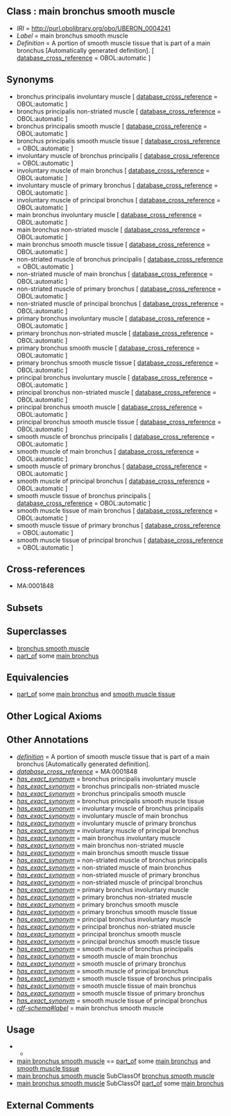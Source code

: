 
## Class : main bronchus smooth muscle

 * *IRI* = http://purl.obolibrary.org/obo/UBERON_0004241
 * *Label* = main bronchus smooth muscle
 * *Definition* = A portion of smooth muscle tissue that is part of a main bronchus [Automatically generated definition]. [ [database_cross_reference](../../ef/oboInOwl#hasDbXref.md) = OBOL:automatic ]

## Synonyms

 * bronchus principalis involuntary muscle [ [database_cross_reference](../../ef/oboInOwl#hasDbXref.md) = OBOL:automatic ]
 * bronchus principalis non-striated muscle [ [database_cross_reference](../../ef/oboInOwl#hasDbXref.md) = OBOL:automatic ]
 * bronchus principalis smooth muscle [ [database_cross_reference](../../ef/oboInOwl#hasDbXref.md) = OBOL:automatic ]
 * bronchus principalis smooth muscle tissue [ [database_cross_reference](../../ef/oboInOwl#hasDbXref.md) = OBOL:automatic ]
 * involuntary muscle of bronchus principalis [ [database_cross_reference](../../ef/oboInOwl#hasDbXref.md) = OBOL:automatic ]
 * involuntary muscle of main bronchus [ [database_cross_reference](../../ef/oboInOwl#hasDbXref.md) = OBOL:automatic ]
 * involuntary muscle of primary bronchus [ [database_cross_reference](../../ef/oboInOwl#hasDbXref.md) = OBOL:automatic ]
 * involuntary muscle of principal bronchus [ [database_cross_reference](../../ef/oboInOwl#hasDbXref.md) = OBOL:automatic ]
 * main bronchus involuntary muscle [ [database_cross_reference](../../ef/oboInOwl#hasDbXref.md) = OBOL:automatic ]
 * main bronchus non-striated muscle [ [database_cross_reference](../../ef/oboInOwl#hasDbXref.md) = OBOL:automatic ]
 * main bronchus smooth muscle tissue [ [database_cross_reference](../../ef/oboInOwl#hasDbXref.md) = OBOL:automatic ]
 * non-striated muscle of bronchus principalis [ [database_cross_reference](../../ef/oboInOwl#hasDbXref.md) = OBOL:automatic ]
 * non-striated muscle of main bronchus [ [database_cross_reference](../../ef/oboInOwl#hasDbXref.md) = OBOL:automatic ]
 * non-striated muscle of primary bronchus [ [database_cross_reference](../../ef/oboInOwl#hasDbXref.md) = OBOL:automatic ]
 * non-striated muscle of principal bronchus [ [database_cross_reference](../../ef/oboInOwl#hasDbXref.md) = OBOL:automatic ]
 * primary bronchus involuntary muscle [ [database_cross_reference](../../ef/oboInOwl#hasDbXref.md) = OBOL:automatic ]
 * primary bronchus non-striated muscle [ [database_cross_reference](../../ef/oboInOwl#hasDbXref.md) = OBOL:automatic ]
 * primary bronchus smooth muscle [ [database_cross_reference](../../ef/oboInOwl#hasDbXref.md) = OBOL:automatic ]
 * primary bronchus smooth muscle tissue [ [database_cross_reference](../../ef/oboInOwl#hasDbXref.md) = OBOL:automatic ]
 * principal bronchus involuntary muscle [ [database_cross_reference](../../ef/oboInOwl#hasDbXref.md) = OBOL:automatic ]
 * principal bronchus non-striated muscle [ [database_cross_reference](../../ef/oboInOwl#hasDbXref.md) = OBOL:automatic ]
 * principal bronchus smooth muscle [ [database_cross_reference](../../ef/oboInOwl#hasDbXref.md) = OBOL:automatic ]
 * principal bronchus smooth muscle tissue [ [database_cross_reference](../../ef/oboInOwl#hasDbXref.md) = OBOL:automatic ]
 * smooth muscle of bronchus principalis [ [database_cross_reference](../../ef/oboInOwl#hasDbXref.md) = OBOL:automatic ]
 * smooth muscle of main bronchus [ [database_cross_reference](../../ef/oboInOwl#hasDbXref.md) = OBOL:automatic ]
 * smooth muscle of primary bronchus [ [database_cross_reference](../../ef/oboInOwl#hasDbXref.md) = OBOL:automatic ]
 * smooth muscle of principal bronchus [ [database_cross_reference](../../ef/oboInOwl#hasDbXref.md) = OBOL:automatic ]
 * smooth muscle tissue of bronchus principalis [ [database_cross_reference](../../ef/oboInOwl#hasDbXref.md) = OBOL:automatic ]
 * smooth muscle tissue of main bronchus [ [database_cross_reference](../../ef/oboInOwl#hasDbXref.md) = OBOL:automatic ]
 * smooth muscle tissue of primary bronchus [ [database_cross_reference](../../ef/oboInOwl#hasDbXref.md) = OBOL:automatic ]
 * smooth muscle tissue of principal bronchus [ [database_cross_reference](../../ef/oboInOwl#hasDbXref.md) = OBOL:automatic ]

## Cross-references

 * MA:0001848

## Subsets


## Superclasses

 * [bronchus smooth muscle](../../UBERON/42/UBERON_0004242.md)
 * [part_of](../../BFO/50/BFO_0000050.md) some [main bronchus](../../UBERON/82/UBERON_0002182.md)

## Equivalencies

 * [part_of](../../BFO/50/BFO_0000050.md) some [main bronchus](../../UBERON/82/UBERON_0002182.md) and [smooth muscle tissue](../../UBERON/35/UBERON_0001135.md)

## Other Logical Axioms


## Other Annotations

 * *[definition](../../IAO/15/IAO_0000115.md)* = A portion of smooth muscle tissue that is part of a main bronchus [Automatically generated definition].
 * *[database_cross_reference](../../ef/oboInOwl#hasDbXref.md)* = MA:0001848
 * *[has_exact_synonym](../../ym/oboInOwl#hasExactSynonym.md)* = bronchus principalis involuntary muscle
 * *[has_exact_synonym](../../ym/oboInOwl#hasExactSynonym.md)* = bronchus principalis non-striated muscle
 * *[has_exact_synonym](../../ym/oboInOwl#hasExactSynonym.md)* = bronchus principalis smooth muscle
 * *[has_exact_synonym](../../ym/oboInOwl#hasExactSynonym.md)* = bronchus principalis smooth muscle tissue
 * *[has_exact_synonym](../../ym/oboInOwl#hasExactSynonym.md)* = involuntary muscle of bronchus principalis
 * *[has_exact_synonym](../../ym/oboInOwl#hasExactSynonym.md)* = involuntary muscle of main bronchus
 * *[has_exact_synonym](../../ym/oboInOwl#hasExactSynonym.md)* = involuntary muscle of primary bronchus
 * *[has_exact_synonym](../../ym/oboInOwl#hasExactSynonym.md)* = involuntary muscle of principal bronchus
 * *[has_exact_synonym](../../ym/oboInOwl#hasExactSynonym.md)* = main bronchus involuntary muscle
 * *[has_exact_synonym](../../ym/oboInOwl#hasExactSynonym.md)* = main bronchus non-striated muscle
 * *[has_exact_synonym](../../ym/oboInOwl#hasExactSynonym.md)* = main bronchus smooth muscle tissue
 * *[has_exact_synonym](../../ym/oboInOwl#hasExactSynonym.md)* = non-striated muscle of bronchus principalis
 * *[has_exact_synonym](../../ym/oboInOwl#hasExactSynonym.md)* = non-striated muscle of main bronchus
 * *[has_exact_synonym](../../ym/oboInOwl#hasExactSynonym.md)* = non-striated muscle of primary bronchus
 * *[has_exact_synonym](../../ym/oboInOwl#hasExactSynonym.md)* = non-striated muscle of principal bronchus
 * *[has_exact_synonym](../../ym/oboInOwl#hasExactSynonym.md)* = primary bronchus involuntary muscle
 * *[has_exact_synonym](../../ym/oboInOwl#hasExactSynonym.md)* = primary bronchus non-striated muscle
 * *[has_exact_synonym](../../ym/oboInOwl#hasExactSynonym.md)* = primary bronchus smooth muscle
 * *[has_exact_synonym](../../ym/oboInOwl#hasExactSynonym.md)* = primary bronchus smooth muscle tissue
 * *[has_exact_synonym](../../ym/oboInOwl#hasExactSynonym.md)* = principal bronchus involuntary muscle
 * *[has_exact_synonym](../../ym/oboInOwl#hasExactSynonym.md)* = principal bronchus non-striated muscle
 * *[has_exact_synonym](../../ym/oboInOwl#hasExactSynonym.md)* = principal bronchus smooth muscle
 * *[has_exact_synonym](../../ym/oboInOwl#hasExactSynonym.md)* = principal bronchus smooth muscle tissue
 * *[has_exact_synonym](../../ym/oboInOwl#hasExactSynonym.md)* = smooth muscle of bronchus principalis
 * *[has_exact_synonym](../../ym/oboInOwl#hasExactSynonym.md)* = smooth muscle of main bronchus
 * *[has_exact_synonym](../../ym/oboInOwl#hasExactSynonym.md)* = smooth muscle of primary bronchus
 * *[has_exact_synonym](../../ym/oboInOwl#hasExactSynonym.md)* = smooth muscle of principal bronchus
 * *[has_exact_synonym](../../ym/oboInOwl#hasExactSynonym.md)* = smooth muscle tissue of bronchus principalis
 * *[has_exact_synonym](../../ym/oboInOwl#hasExactSynonym.md)* = smooth muscle tissue of main bronchus
 * *[has_exact_synonym](../../ym/oboInOwl#hasExactSynonym.md)* = smooth muscle tissue of primary bronchus
 * *[has_exact_synonym](../../ym/oboInOwl#hasExactSynonym.md)* = smooth muscle tissue of principal bronchus
 * *[rdf-schema#label](../../el/rdf-schema#label.md)* = main bronchus smooth muscle

## Usage

 * -
 * [main bronchus smooth muscle](../../UBERON/41/UBERON_0004241.md) == [part_of](../../BFO/50/BFO_0000050.md) some [main bronchus](../../UBERON/82/UBERON_0002182.md) and [smooth muscle tissue](../../UBERON/35/UBERON_0001135.md)
 * [main bronchus smooth muscle](../../UBERON/41/UBERON_0004241.md) SubClassOf [bronchus smooth muscle](../../UBERON/42/UBERON_0004242.md)
 * [main bronchus smooth muscle](../../UBERON/41/UBERON_0004241.md) SubClassOf [part_of](../../BFO/50/BFO_0000050.md) some [main bronchus](../../UBERON/82/UBERON_0002182.md)

## External Comments

